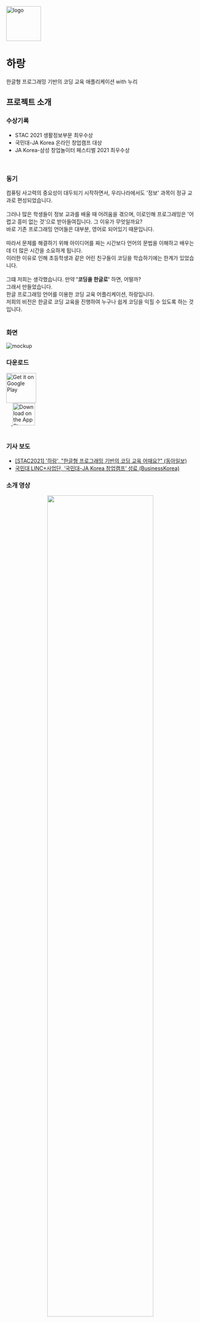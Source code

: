 <img width="93" alt="logo" src="https://user-images.githubusercontent.com/61658527/148164597-cfa99566-27f0-49c1-82a1-dd5863479c4b.png">

# 하랑  

한글형 프로그래밍 기반의 코딩 교육 애플리케이션 with 누리



## 프로젝트 소개

### 수상기록
* STAC 2021 생활정보부문 최우수상
* 국민대-JA Korea 온라인 창업캠프 대상
* JA Korea-삼성 창업놀이터 페스티벌 2021 최우수상
<br>

### 동기
컴퓨팅 사고력의 중요성이 대두되기 시작하면서, 우리나라에서도 '정보' 과목이 정규 교과로 편성되었습니다.<br>  
그러나 많은 학생들이 정보 교과를 배울 때 어려움을 겪으며, 이로인해 프로그래밍은 '어렵고 흥미 없는 것'으로 받아들여집니다. 그 이유가 무엇일까요?  
바로 기존 프로그래밍 언어들은 대부분, 영어로 되어있기 때문입니다.<br>  
따라서 문제를 해결하기 위해 아이디어를 짜는 시간보다 언어의 문법을 이해하고 배우는데 더 많은 시간을 소요하게 됩니다.  
이러한 이유로 인해 초등학생과 같은 어린 친구들이 코딩을 학습하기에는 한계가 있었습니다.<br>  
그떄 저희는 생각했습니다. 만약 **'코딩을 한글로'** 하면, 어떨까?  <br>
그래서 만들었습니다.  
한글 프로그래밍 언어를 이용한 코딩 교육 어플리케이션, 하랑입니다.  
저희의 비전은 한글로 코딩 교육을 진행하여 누구나 쉽게 코딩을 익힐 수 있도록 하는 것입니다.  
<br>

### 화면

![mockup](https://user-images.githubusercontent.com/61658527/148164880-0bd2180e-0c80-443a-8eac-73db3ec7b7a6.png)
<br>  

### 다운로드

<a href="https://play.google.com/store/apps/details?id=com.iceluna.harang">
    <img alt="Get it on Google Play"
        height="80"
        src="https://play.google.com/intl/en_us/badges/images/generic/en_badge_web_generic.png" />
</a><br/>  
ㅤ<a href="https://apps.apple.com/kr/app/%ED%95%98%EB%9E%91/id1605724446">
    <img alt="Download on the App Store"
        height="60"
        src="https://tools.applemediaservices.com/api/badges/download-on-the-app-store/black/en-us?size=250x83&amp;releaseDate=1642550400&h=9f25f50174ffedd8fb3194ff326d49e5" />
</a><br/><br>  

### 기사 보도
- [[STAC2021] '하랑', "한글형 프로그래밍 기반의 코딩 교육 어때요?" (동아일보)](https://game.donga.com/101434/)
- [국민대 LINC+사업단, ‘국민대-JA Korea 창업캠프’ 성료 (BusinessKorea)](http://www.businesskorea.co.kr/news/articleView.html?idxno=84655)

### 소개 영상
<div align="center">
<a href="https://www.youtube.com/watch?v=MFm2XrKlOS4"><img src="https://img.youtube.com/vi/MFm2XrKlOS4/maxresdefault.jpg" style="width:75%;"></a>
</div>

